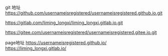 git 地址
https://github.com/usernameisregistered/usernameisregistered.github.io.git

https://gitlab.com/liming_longxi/liming_longxi.gitlab.io.git

https://gitee.com/usernameisregistered/usernameisregistered.gitee.io.git

page地址
https://usernameisregistered.github.io/
https://liming_longxi.gitlab.io/

